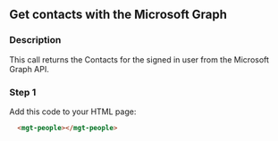 <div id="headerDiv">

## Get contacts with the Microsoft Graph

</div>

<div id="contentContainer">
<div id="leftSide">
  
### Description
This call returns the Contacts for the signed in user from the Microsoft Graph API.

</div>

<div id="rightSide">

### Step 1

Add this code to your HTML page:

<div class="codeBlockHeader">
  
  <copy-button codeurl="https://raw.githubusercontent.com/pwa-builder/pwabuilder-snippits/demo/src/graphContacts/graphContacts.html">
  </copy-button>
  
</div>

<div class="codeBlock">
 
```html
  <mgt-people></mgt-people>
```

</div>


</div>
